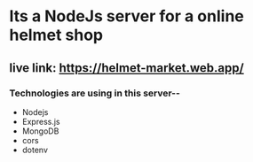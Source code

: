 # Its a NodeJs server for a online helmet shop

## live link: https://helmet-market.web.app/

### Technologies are using in this server--
- Nodejs
- Express.js
- MongoDB
- cors
- dotenv
